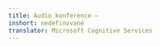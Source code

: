 ```yaml
---
title: Audio konference –
inshort: nedefinované
translator: Microsoft Cognitive Services
---
```




